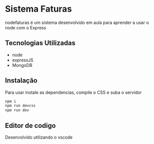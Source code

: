 # Sistema Faturas

nodefaturas é um sistema desenvolvido em aula para aprender a usar o node com o Express 

## Tecnologias Utilizadas
- node
- expressJS
- MongoDB

## Instalação

Para usar instale as dependencias, compile o CSS e suba o servidor

```sh
npm i
npm run devcss
npm run dev
```

## Editor de codigo
Desenvolvido utilizando o vscode